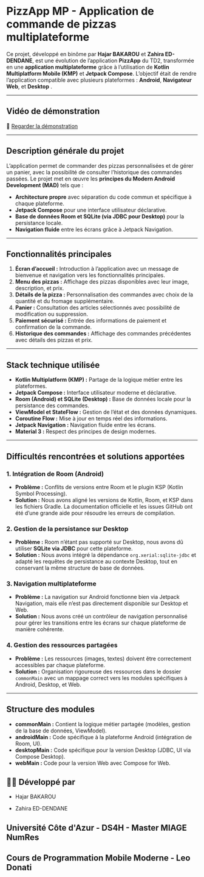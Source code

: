 # **PizzApp MP** - Application de commande de pizzas multiplateforme

Ce projet, développé en binôme par **Hajar BAKAROU** et **Zahira ED-DENDANE**, est une évolution de l’application **PizzApp** du TD2, transformée en une **application multiplateforme** grâce à l’utilisation de **Kotlin Multiplatform Mobile (KMP)** et **Jetpack Compose**. L’objectif était de rendre l’application compatible avec plusieurs plateformes : **Android**, **Navigateur Web**, et **Desktop** .

---

## **Vidéo de démonstration**
🔗 [Regarder la démonstration](https://drive.google.com/file/d/1eb71C3SxK72X6VcsEZRoo7fxTvhU6Fix/view?usp=sharing)

---

## **Description générale du projet**
L’application permet de commander des pizzas personnalisées et de gérer un panier, avec la possibilité de consulter l’historique des commandes passées. Le projet met en œuvre les **principes du Modern Android Development (MAD)** tels que :
- **Architecture propre** avec séparation du code commun et spécifique à chaque plateforme.
- **Jetpack Compose** pour une interface utilisateur déclarative.
- **Base de données Room et SQLite (via JDBC pour Desktop)** pour la persistance locale.
- **Navigation fluide** entre les écrans grâce à Jetpack Navigation.

---

## **Fonctionnalités principales**
1. **Écran d’accueil :** Introduction à l’application avec un message de bienvenue et navigation vers les fonctionnalités principales.
2. **Menu des pizzas :** Affichage des pizzas disponibles avec leur image, description, et prix.
3. **Détails de la pizza :** Personnalisation des commandes avec choix de la quantité et du fromage supplémentaire.
4. **Panier :** Consultation des articles sélectionnés avec possibilité de modification ou suppression.
5. **Paiement sécurisé :** Entrée des informations de paiement et confirmation de la commande.
6. **Historique des commandes :** Affichage des commandes précédentes avec détails des pizzas et prix.

---

## **Stack technique utilisée**
- **Kotlin Multiplatform (KMP) :** Partage de la logique métier entre les plateformes.
- **Jetpack Compose :** Interface utilisateur moderne et déclarative.
- **Room (Android) et SQLite (Desktop) :** Base de données locale pour la persistance des commandes.
- **ViewModel et StateFlow :** Gestion de l’état et des données dynamiques.
- **Coroutine Flow :** Mise à jour en temps réel des informations.
- **Jetpack Navigation :** Navigation fluide entre les écrans.
- **Material 3 :** Respect des principes de design modernes.

---

## **Difficultés rencontrées et solutions apportées**
### 1. **Intégration de Room (Android)**
- **Problème :** Conflits de versions entre Room et le plugin KSP (Kotlin Symbol Processing).
- **Solution :** Nous avons aligné les versions de Kotlin, Room, et KSP dans les fichiers Gradle. La documentation officielle et les issues GitHub ont été d’une grande aide pour résoudre les erreurs de compilation.

### 2. **Gestion de la persistance sur Desktop**
- **Problème :** Room n’étant pas supporté sur Desktop, nous avons dû utiliser **SQLite via JDBC** pour cette plateforme.
- **Solution :** Nous avons intégré la dépendance `org.xerial:sqlite-jdbc` et adapté les requêtes de persistance au contexte Desktop, tout en conservant la même structure de base de données.

### 3. **Navigation multiplateforme**
- **Problème :** La navigation sur Android fonctionne bien via Jetpack Navigation, mais elle n’est pas directement disponible sur Desktop et Web.
- **Solution :** Nous avons créé un contrôleur de navigation personnalisé pour gérer les transitions entre les écrans sur chaque plateforme de manière cohérente.

### 4. **Gestion des ressources partagées**
- **Problème :** Les ressources (images, textes) doivent être correctement accessibles par chaque plateforme.
- **Solution :** Organisation rigoureuse des ressources dans le dossier `commonMain` avec un mappage correct vers les modules spécifiques à Android, Desktop, et Web.

---

## **Structure des modules**
- **commonMain :** Contient la logique métier partagée (modèles, gestion de la base de données, ViewModel).
- **androidMain :** Code spécifique à la plateforme Android (intégration de Room, UI).
- **desktopMain :** Code spécifique pour la version Desktop (JDBC, UI via Compose Desktop).
- **webMain :** Code pour la version Web avec Compose for Web.


## 👩‍💻 Développé par

- Hajar BAKAROU

- Zahira ED-DENDANE

## Université Côte d'Azur - DS4H - Master MIAGE NumRes
## Cours de Programmation Mobile Moderne - Leo Donati